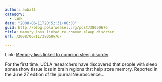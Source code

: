 ```yaml
---
author: awball
category:
  - link
date: "2008-06-11T20:52:31+00:00"
guid: http://blog.polarweasel.org/post/38050676
title: Memory loss linked to common sleep disorder
url: /2008/06/11/38050676/

---
```

Link: [Memory loss linked to common sleep disorder](http://www.physorg.com/news132415354.html)

For the first time, UCLA researchers have discovered that people with sleep apnea show tissue loss in brain regions that help store memory. Reported in the June 27 edition of the journal Neuroscience…
